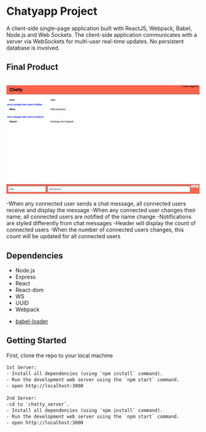 


# Chatyapp Project

A client-side single-page application built with ReactJS, Webpack, Babel, Node.js and Web Sockets. The client-side application communicates with a server via WebSockets for multi-user real-time updates. No persistent database is involved.

## Final Product

\
!["Screenshot of when another user connects and messages "](https://github.com/Gaganlal/chatty-app/blob/master/docs/When%20another%20user%20connects%20and%20messages.png?raw=true)

-When any connected user sends a chat message, all connected users receive and display the message
-When any connected user changes their name, all connected users are notified of the name change
-Notifications are styled differently from chat messages
-Header will display the count of connected users
-When the number of connected users changes, this count will be updated for all connected users



## Dependencies

- Node.js
- Express
- React
- React-dom
- WS
- UUID
- Webpack
* [babel-loader](https://github.com/babel/babel-loader)

## Getting Started

First, clone the repo to your local machine

```
1st Server:
- Install all dependencies (using `npm install` command).
- Run the development web server using the `npm start` command.
- open http://localhost:3000 

2nd Server:
-cd to `chatty_server`.
- Install all dependencies (using `npm install` command).
- Run the development web server using the `npm start` command. 
- open http://localhost:3000

```





